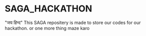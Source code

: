 # SAGA_HACKATHON
"जय हिन्द" This SAGA repositery is made to store our codes for our hackathon. or one more thing maze karo 
